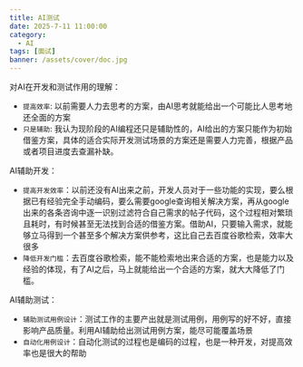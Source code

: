 ```yaml
---
title: AI测试
date: 2025-7-11 11:00:00
category:
  - AI
tags: [面试]
banner: /assets/cover/doc.jpg
---
```


对AI在开发和测试作用的理解：
- `提高效率`: 以前需要人力去思考的方案，由AI思考就能给出一个可能比人思考地还全面的方案 
- `只是辅助`: 我认为现阶段的AI编程还只是辅助性的，AI给出的方案只能作为初始借鉴方案，具体的适合实际开发测试场景的方案还是需要人力完善，根据产品或者项目进度去查漏补缺。

AI辅助开发：
- `提高开发效率`：以前还没有AI出来之前，开发人员对于一些功能的实现，要么根据已有经验完全手动编码，要么需要google查询相关解决方案，再从google出来的各条咨询中逐一识别过滤符合自己需求的帖子代码，这个过程相对繁琐且耗时，有时候甚至无法找到合适的借鉴方案。借助AI，只要输入需求，就能够立马得到一个甚至多个解决方案供参考，这比自己去百度谷歌检索，效率大很多
- `降低开发门槛`：去百度谷歌检索，能不能检索地出来合适的方案，也是能力以及经验的体现，有了AI之后，马上就能给出一个合适的方案，就大大降低了门槛。

AI辅助测试：
- `辅助测试用例设计`：测试工作的主要产出就是测试用例，用例写的好不好，直接影响产品质量。利用AI辅助给出测试用例方案，能尽可能覆盖场景
- `自动化用例设计`：自动化测试的过程也是编码的过程，也是一种开发，对提高效率也是很大的帮助
